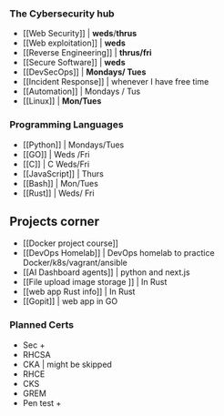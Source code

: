 ### The Cybersecurity hub 

- [[Web Security]]  | **weds**/**thrus** 
- [[Web exploitation]] | **weds** 
- [[Reverse Engineering]] | **thrus/fri**
- [[Secure Software]] | **weds**
- [[DevSecOps]] | **Mondays/ Tues** 
- [[Incident Response]] | whenever I have free time 
- [[Automation]] | Mondays / Tus 
- [[Linux]] | **Mon/Tues** 


### Programming Languages 
- [[Python]] | Mondays/Tues
- [[GO]] | Weds /Fri
- [[C]] | C Weds/Fri 
- [[JavaScript]] | Thurs
- [[Bash]] | Mon/Tues
- [[Rust]] | Weds/ Fri 


## Projects corner
- [[Docker project  course]]
- [[DevOps Homelab]] | DevOps homelab to practice Docker/k8s/vagrant/ansible
- [[AI Dashboard agents]] | python and next.js
- [[File upload image storage ]] | In Rust
- [[web app Rust info]] | In Rust 
- [[Gopit]] | web app in GO 


### Planned Certs 
- Sec +
- RHCSA
- CKA | might be skipped 
- RHCE
- CKS
- GREM  
- Pen test + 
